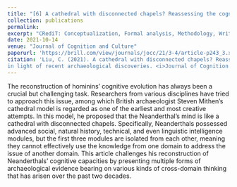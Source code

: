 ```yaml
---
title: "[6] A cathedral with disconnected chapels? Reassessing the cognitive capacities of Neanderthals in light of recent archaeological discoveries"
collection: publications
permalink:
excerpt: "CRediT: Conceptualization, Formal analysis, Methodology, Writing – original draft, Writing – review & editing"
date: 2021-10-14
venue: "Journal of Cognition and Culture"
paperurl: 'https://brill.com/view/journals/jocc/21/3-4/article-p243_3.xml'
citation: 'Liu, C. (2021). A cathedral with disconnected chapels? Reassessing the cognitive capacities of Neanderthals
in light of recent archaeological discoveries. <i>Journal of Cognition and Culture</i>, 21(3-4), 243-260.'
---
```


The reconstruction of hominins’ cognitive evolution has always been a crucial but challenging task. Researchers from various disciplines have tried to approach this issue, among which British archaeologist Steven Mithen’s cathedral model is regarded as one of the earliest and most creative attempts. In this model, he proposed that the Neanderthal’s mind is like a cathedral with disconnected chapels. Specifically, Neanderthals possessed advanced social, natural history, technical, and even linguistic intelligence modules, but the first three modules are isolated from each other, meaning they cannot effectively use the knowledge from one domain to address the issue of another domain. This article challenges his reconstruction of Neanderthals’ cognitive capacities by presenting multiple forms of archaeological evidence bearing on various kinds of cross-domain thinking that has arisen over the past two decades.


